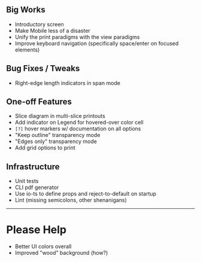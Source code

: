 ## Big Works

* Introductory screen
* Make Mobile less of a disaster
* Unify the print paradigms with the view paradigms
* Improve keyboard navigation (specifically space/enter on focused elements)

## Bug Fixes / Tweaks

* Right-edge length indicators in span mode

## One-off Features

* Slice diagram in multi-slice printouts
* Add indicator on Legend for hovered-over color cell
* `[?]` hover markers w/ documentation on all options
* "Keep outline" transparency mode
* "Edges only" transparency mode
* Add grid options to print

## Infrastructure

* Unit tests
* CLI pdf generator
* Use io-ts to define props and reject-to-default on startup
* Lint (missing semicolons, other shenanigans)

 ----

# Please Help

 * Better UI colors overall
 * Improved "wood" background (how?)

